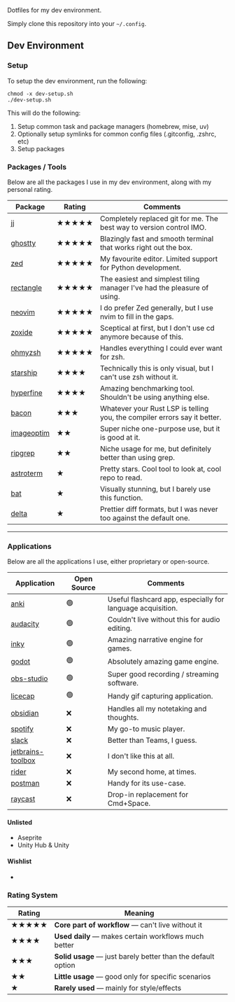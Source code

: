 Dotfiles for my dev environment.

Simply clone this repository into your `~/.config`.

## Dev Environment

### Setup

To setup the dev environment, run the following:

```shell
chmod -x dev-setup.sh
./dev-setup.sh
```

This will do the following:

1. Setup common task and package managers (homebrew, mise, uv)
2. Optionally setup symlinks for common config files (.gitconfig, .zshrc, etc)
3. Setup packages

### Packages / Tools

Below are all the packages I use in my dev environment, along with my personal rating.

| Package                                                | Rating | Comments                                                                  |
| ------------------------------------------------------ | ------ | ------------------------------------------------------------------------- |
| [jj](https://github.com/jj-vcs/jj)                     | ★★★★★  | Completely replaced git for me. The best way to version control IMO.      |
| [ghostty](https://github.com/ghostty-org/ghostty)      | ★★★★★  | Blazingly fast and smooth terminal that works right out the box.          |
| [zed](https://github.com/zed-industries/zed)           | ★★★★★  | My favourite editor. Limited support for Python development.              |
| [rectangle](https://github.com/rxhanson/Rectangle)     | ★★★★★  | The easiest and simplest tiling manager I've had the pleasure of using.   |
| [neovim](https://github.com/neovim/neovim)             | ★★★★★  | I do prefer Zed generally, but I use nvim to fill in the gaps.            |
| [zoxide](https://github.com/ajeetdsouza/zoxide)        | ★★★★★  | Sceptical at first, but I don't use cd anymore because of this.           |
| [ohmyzsh](https://github.com/ohmyzsh/ohmyzsh)          | ★★★★★  | Handles everything I could ever want for zsh.                             |
| [starship](https://github.com/starship/starship)       | ★★★★   | Technically this is only visual, but I can't use zsh without it.          |
| [hyperfine](https://github.com/sharkdp/hyperfine)      | ★★★★   | Amazing benchmarking tool. Shouldn't be using anything else.              |
| [bacon](https://github.com/Canop/bacon)                | ★★★    | Whatever your Rust LSP is telling you, the compiler errors say it better. |
| [imageoptim](https://github.com/ImageOptim/ImageOptim) | ★★     | Super niche one-purpose use, but it is good at it.                        |
| [ripgrep](https://github.com/BurntSushi/ripgrep)       | ★★     | Niche usage for me, but definitely better than using grep.                |
| [astroterm](https://github.com/da-luce/astroterm)      | ★      | Pretty stars. Cool tool to look at, cool repo to read.                    |
| [bat](https://github.com/sharkdp/bat)                  | ★      | Visually stunning, but I barely use this function.                        |
| [delta](https://github.com/dandavison/delta)           | ★      | Prettier diff formats, but I was never too against the default one.       |

---

### Applications

Below are all the applications I use, either proprietary or open-source.

| Application                                                 | Open Source | Comments                                                   |
| ----------------------------------------------------------- | ----------- | ---------------------------------------------------------- |
| [anki](https://github.com/ankitects/anki)                   | 🟢          | Useful flashcard app, especially for language acquisition. |
| [audacity](https://github.com/audacity/audacity)            | 🟢          | Couldn't live without this for audio editing.              |
| [inky](https://github.com/inkle/inky)                       | 🟢          | Amazing narrative engine for games.                        |
| [godot](https://github.com/godotengine/godot)               | 🟢          | Absolutely amazing game engine.                            |
| [obs-studio](https://github.com/obsproject/obs-studio)      | 🟢          | Super good recording / streaming software.                 |
| [licecap](https://github.com/justinfrankel/licecap)         | 🟢          | Handy gif capturing application.                           |
| [obsidian](https://obsidian.md/)                            | ❌          | Handles all my notetaking and thoughts.                    |
| [spotify](https://spotify.com/)                             | ❌          | My go-to music player.                                     |
| [slack](https://slack.com/)                                 | ❌          | Better than Teams, I guess.                                |
| [jetbrains-toolbox](https://www.jetbrains.com/toolbox-app/) | ❌          | I don't like this at all.                                  |
| [rider](https://www.jetbrains.com/rider/)                   | ❌          | My second home, at times.                                  |
| [postman](https://www.postman.com/)                         | ❌          | Handy for its use-case.                                    |
| [raycast](https://www.raycast.com/)                         | ❌          | Drop-in replacement for Cmd+Space.                         |

#### Unlisted

- Aseprite
- Unity Hub & Unity

#### Wishlist

-

### Rating System

| Rating | Meaning                                                      |
| ------ | ------------------------------------------------------------ |
| ★★★★★  | **Core part of workflow** — can't live without it            |
| ★★★★   | **Used daily** — makes certain workflows much better         |
| ★★★    | **Solid usage** — just barely better than the default option |
| ★★     | **Little usage** — good only for specific scenarios          |
| ★      | **Rarely used** — mainly for style/effects                   |
